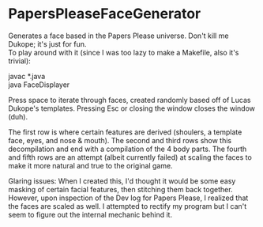 # PapersPleaseFaceGenerator
Generates a face based in the Papers Please universe. Don't kill me Dukope; it's just for fun.<br>To play around with it (since I was too lazy to make a Makefile, also it's trivial):

javac \*.java<br>
java FaceDisplayer

Press space to iterate through faces, created randomly based off of Lucas Dukope's templates. Pressing Esc or closing the window closes the window (duh).

The first row is where certain features are derived (shoulers, a template face, eyes, and nose & mouth). The second and third rows show this decompilation and end with a compilation of the 4 body parts. The fourth and fifth rows are an attempt (albeit currently failed) at scaling the faces to make it more natural and true to the original game.

Glaring issues: When I created this, I'd thought it would be some easy masking of certain facial features, then stitching them back together. However, upon inspection of the Dev log for Papers Please, I realized that the faces are scaled as well. I attempted to rectify my program but I can't seem to figure out the internal mechanic behind it.

